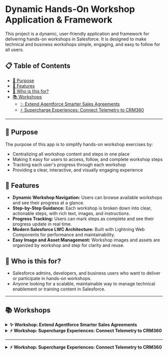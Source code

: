 # Dynamic Hands-On Workshop Application & Framework

This project is a dynamic, user-friendly application and framework for delivering hands-on workshops in Salesforce. It is designed to make technical and business workshops simple, engaging, and easy to follow for all users.

## 📋 Table of Contents

- [🎯 Purpose](#-purpose)
- [🚀 Features](#-features)  
- [👥 Who is this for?](#-who-is-this-for)
- [📚 Workshops](#-workshops)
  - [✨ Extend Agentforce Smarter Sales Agreements](#workshop-extend-agentforce-smarter-sales-agreements)
  - [⚡️ Supercharge Experiences: Connect Telemetry to CRM360](#workshop-supercharge-experiences-connect-telemetry-to-crm360)

---

## 🎯 Purpose

The purpose of this app is to simplify hands-on workshop exercises by:
- Centralizing all workshop content and steps in one place
- Making it easy for users to access, follow, and complete workshop steps
- Tracking each user's progress through each workshop
- Providing a clear, interactive, and visually engaging experience

## 🚀 Features
- **Dynamic Workshop Navigation:** Users can browse available workshops and see their progress at a glance.
- **Step-by-Step Guidance:** Each workshop is broken down into clear, actionable steps, with rich text, images, and instructions.
- **Progress Tracking:** Users can mark steps as complete and see their progress update in real time.
- **Modern Salesforce LWC Architecture:** Built with Lightning Web Components for performance and maintainability.
- **Easy Image and Asset Management:** Workshop images and assets are organized by workshop and step for clarity and reuse.

## 👥 Who is this for?
- Salesforce admins, developers, and business users who want to deliver or participate in hands-on workshops.
- Anyone looking for a scalable, maintainable way to manage technical enablement or training content in Salesforce.

---

## 📚 Workshops

<details>
<summary><strong>✨ Workshop: Extend Agentforce Smarter Sales Agreements</strong></summary>

### Workshop: Extend Agentforce Smarter Sales Agreements

<div><p><span style="font-size: 20px;">✨ </span><strong style="font-size: 20px;">Reimagine What's Possible for Your Business</strong></p><p><em>Picture this:</em> your sales agreement process runs smarter than ever — inventory checks happen automatically, conversations feel truly personalized, and your teams handle requests at lightning speed. This workshop is designed to spark ideas you can take back to your real company and adapt Agentforce for your unique needs.</p><hr></hr></div><div style="float: right; width: 300px;"><img src="https://raw.githubusercontent.com/not2technical/MFG-Auto-Cloud-Workshops/refs/heads/main/images/Workshop/Extend%20Agentforce%20Smarter%20Sales%20Agreements/Extend%20Agentforce%20Smarter%20Sales%20Agreements%20Workshop%20Main.png" alt="Extend Agentforce Smarter Sales Agreements" style="max-width: 300px !important; width: 300px !important; height: auto !important;"></img></div><div><p><strong>In this hands-on session, you'll learn how to:</strong></p><p>• Set up and extend <strong>Agentforce</strong> inside <strong>Manufacturing Cloud</strong></p><p>• Work with <strong>Sales Agreements</strong> &amp; <strong>Einstein Generative AI</strong></p><p><span style="background-color: rgb(255, 255, 255);">• Create and customize </span><strong style="background-color: rgb(255, 255, 255);">Agentforce Actions</strong><span style="background-color: rgb(255, 255, 255);"> with </span><strong style="background-color: rgb(255, 255, 255);">Prompt Builder </strong><span style="background-color: rgb(255, 255, 255);">and</span><strong style="background-color: rgb(255, 255, 255);"> Flow</strong></p><p>• Verify product availability automatically — so your key account managers never miss a beat.</p><hr></hr><p><strong>Audience:</strong> Technical • Level: ⭐⭐⭐☆☆ (3/5)</p>
  <hr></hr>
</div>

## Step: Enabling Sales Agreements

Manufacturing Cloud for Sales makes your run-rate business more predictable and enhances transparency and collaboration across sales and operations teams with accurate forecasts.

**To enable Sales Agreements:**

1. From Setup, in the Quick Find box, enter "Manufacturing," and then select Sales Agreements.
2. Turn on Sales Agreements Foundations by switching on the toggle

<img src="https://raw.githubusercontent.com/not2technical/MFG-Auto-Cloud-Workshops/refs/heads/main/images/Workshop/Extend%20Agentforce%20Smarter%20Sales%20Agreements/Enabling%20Sales%20Agreements/Screenshot%202025-06-20%20at%202.28.24%E2%80%AFPM.png" alt="Enabling Sales Agreements 1" style="max-width: 300px !important; width: 300px !important; height: auto !important;" />

## Step: Einstein Setup

Einstein generative AI capabilities, built on the Salesforce platform, bring generative AI technology to your business at scale, helping supercharge productivity and simplify daily tasks. The Einstein Trust Layer safeguards business data and enhances AI accuracy.

**To set up Einstein Generative AI:**

1. **Turn On Einstein Generative AI:**
   - From Setup, enter "Einstein Setup" in the Quick Find box and turn it on. This also implies consent to store generative AI activity logs and feedback data in Data Cloud.

<img src="https://raw.githubusercontent.com/not2technical/MFG-Auto-Cloud-Workshops/refs/heads/main/images/Workshop/Extend%20Agentforce%20Smarter%20Sales%20Agreements/Einstein%20Setup/Screenshot%202025-06-20%20at%202.26.39%E2%80%AFPM.png" alt="Einstein Setup 1" style="max-width: 300px !important; width: 300px !important; height: auto !important;" />

2. **Enable Manufacturing Generative AI:**
   - To configure and use prompt templates for manufacturing, turn on Manufacturing Generative AI in Setup.

<img src="https://raw.githubusercontent.com/not2technical/MFG-Auto-Cloud-Workshops/refs/heads/main/images/Workshop/Extend%20Agentforce%20Smarter%20Sales%20Agreements/Einstein%20Setup/Screenshot%202025-06-23%20at%205.03.25%E2%80%AFPM.png" alt="Einstein Setup 2" style="max-width: 300px !important; width: 300px !important; height: auto !important;" />

## Step: Agents Setup

Agentforce allows you to deploy AI agents that work alongside employees, automating routine tasks and assisting with complex ones.

**To enable Agentforce:**

1. Ensure **Einstein Generative AI** is already turned on.
2. From Setup, in the Quick Find box, enter `Agent`, then select **Agentforce Agents**.
3. Switch on the **Agentforce** toggle.
4. On the same page, turn on the desired **Agent**.

**Example command:**
```
Turn on Agentforce > Turn on specific Agent
```

<img src="https://raw.githubusercontent.com/not2technical/MFG-Auto-Cloud-Workshops/refs/heads/main/images/Workshop/Extend%20Agentforce%20Smarter%20Sales%20Agreements/Agents%20Setup/Screenshot%202025-06-20%20at%202.28.58%E2%80%AFPM.png" alt="Agents Setup 1" style="max-width: 300px !important; width: 300px !important; height: auto !important;" />

## Step: Prompt Templates

### Creating a New Prompt Template for Sales Agreement Inventory check

You will create a custom prompt template to check inventory and determine its status. The "**Flex**" prompt template type is suitable for custom business purposes not covered by other template types.

1. **Create a Flex Prompt Template:** From Setup, search for and select **Prompt Builder**.

<img src="https://raw.githubusercontent.com/not2technical/MFG-Auto-Cloud-Workshops/refs/heads/main/images/Workshop/Extend%20Agentforce%20Smarter%20Sales%20Agreements/Prompt%20Templates/Screenshot%202025-06-24%20at%208.06.32%E2%80%AFPM.png" alt="Prompt Templates 5" style="max-width: 300px !important; width: 300px !important; height: auto !important;" />

   - Click **New Prompt Template**. In the "Prompt Template Type" dropdown, select **Flex**. 
   - Specify a unique "Prompt Template Name" (e.g., "*Sales Agreement Product Inventory Check*"). 
   - Specify Template description (e.g., This prompt that looks for low inventory on products within a sales agreement).
   - **Define sources for this prompt**.

**Template Configuration:**
- Name — *Sales Agreement Product Inventory Check*
- API Name — *Auto Populates*
- Description — *This prompt that looks for low inventory on products within a sales agreement*
- Type — Object
- Object — Sales Agreement

<img src="https://raw.githubusercontent.com/not2technical/MFG-Auto-Cloud-Workshops/refs/heads/main/images/Workshop/Extend%20Agentforce%20Smarter%20Sales%20Agreements/Prompt%20Templates/Screenshot%202025-06-24%20at%208.02.20%E2%80%AFPM.png" alt="Prompt Templates 4" style="max-width: 300px !important; width: 300px !important; height: auto !important;" />

   c. **Click Next**

2. **Write the prompt template** in the "Prompt Template Workspace" to instruct the LLM on how to check inventory and determine its status.

**Copy and Use Example Prompt Text below:**

```
Goal:

You are an assistant to key account managers. You must understand and analyze inventory data related to sales agreement products. You're provided with remaining inventory quantities for products that are part of the sales agreement.
You must create an Inventory Summary that shows the current available inventory quantities for each product, highlighting potential restocking needs or surplus situations.

Data Structure:
The JSON data contains a list of objects, each representing a product's inventory. Each object has the following properties:
1. InventoryName: Stores the unique inventory record identifier.
2. Product: Stores the name of the product.
3. AvailableQuantities: Stores the quantity available for that product.

Inventory Insight Interpretations:
- Low Quantity (below 1000): Might indicate potential stock shortage or the need for restocking.
- High Quantity (above 5000): Might indicate potential overstock that could affect cash flow or warehouse capacity.
- Normal Quantity (1000 - 5000): Indicates stable inventory level.

Output:
Use the Inventory Summary Template to generate the summary.
<table>
<strong>Inventory Summary by Product</strong>
 <tr>
  <td>INV-00008</td>
  <td>Hydraulic Pump H9000</td>
  <td>3,083</td>
  <td><em>Stable inventory level</em></td>
 </tr>
</table>

Formatting Guidelines:
- Generate the table in HTML format with the border property set to 1 for all tables.
- Use <p> for paragraphs.
- Use <strong> for bolded content.
- Use <em> for italicized text.
- Do not use any heading tags.
- Ensure proper semantic elements for tables.
- When generating table rows, include all records from the JSON data in the same order they appear.
- Apply quantity thresholds to generate insights dynamically.

Whitespace Management:
- Do not use any &nbsp; or unnecessary white spaces between HTML elements.
- Keep whitespace inside the table cells and rows minimal and only as needed for proper HTML formatting.
- Ensure the output is clean, with no leading or trailing spaces in the final 

If no JSON data is provided, respond with: "No inventory summary available for this sales agreement."

JSON Data:
```

**JSON Data:** Place the cursor below the JSON data: label. From the insert resource box, Select **Flows -> Prompt Inventory Check**. The prompt should now end with **Flow:Prompt_Inventory_Check**. (Do not type this. Select from the resources area)

<img src="https://raw.githubusercontent.com/not2technical/MFG-Auto-Cloud-Workshops/refs/heads/main/images/Workshop/Extend%20Agentforce%20Smarter%20Sales%20Agreements/Prompt%20Templates/Screenshot%202025-06-20%20at%202.39.54%E2%80%AFPM.png" alt="Prompt Templates 3" style="max-width: 300px !important; width: 300px !important; height: auto !important;" />

3. **Save and Preview:** Choose the *QuantumMesh_SA_2025 Sales agreement*. The response should be a formatted table.

<img src="https://raw.githubusercontent.com/not2technical/MFG-Auto-Cloud-Workshops/refs/heads/main/images/Workshop/Extend%20Agentforce%20Smarter%20Sales%20Agreements/Prompt%20Templates/Screenshot%202025-06-20%20at%202.41.39%E2%80%AFPM.png" alt="Prompt Templates 2" style="max-width: 300px !important; width: 300px !important; height: auto !important;" />

4. Review the Resolved prompt and the Generated Response
5. **Finally:** Once satisfied, activate the prompt template so it can be used across your org.

<img src="https://raw.githubusercontent.com/not2technical/MFG-Auto-Cloud-Workshops/refs/heads/main/images/Workshop/Extend%20Agentforce%20Smarter%20Sales%20Agreements/Prompt%20Templates/Screenshot%202025-06-20%20at%202.42.06%E2%80%AFPM.png" alt="Prompt Templates 1" style="max-width: 300px !important; width: 300px !important; height: auto !important;" />


## Step: Agentforce for Industries extension

### Adding Prompt Template to Sales Agreement Management Agentforce Topic as an Action

The "Sales Agreement Management" is an out-of-the-box topic available within Manufacturing Agentforce. To integrate your new prompt template, you will extend the default agent action that calls this prompt template and then add it to the existing "Sales Agreement Management" topic.

**Steps: Create an Agent Action**

1. From Setup, search for and select *Agentforce Assets*.
2. On the Actions tab, click *New Agent Action*.
3. From the *"Reference Action Type"* dropdown, select **Prompt Template**.
4. Select your newly created **"Sales Agreement Product Inventory Check"** prompt template.
5. Review the auto-populated *Agent Action Label* and *API Name*, adjusting as needed.
6. Click Next

<img src="https://raw.githubusercontent.com/not2technical/MFG-Auto-Cloud-Workshops/refs/heads/main/images/Workshop/Extend%20Agentforce%20Smarter%20Sales%20Agreements/Agentforce%20for%20Industries%20extension/Screenshot%202025-06-23%20at%204.22.26%E2%80%AFPM.png" alt="Agentforce for Industries extension 1" style="max-width: 300px !important; width: 300px !important; height: auto !important;" />

7. Review and modify the instructions for the custom action and its inputs/outputs:
8. **Loading Text:** Checking Inventory
9. **Inputs:** Id instructions — This is the Sales Agreement Id
10. **Outputs:** Prompt Response Check, Show in conversation
11. **Output Rendering:** Richtext
12. Do nothing with the Citation area.
13. Click *Finish*.

<img src="https://raw.githubusercontent.com/not2technical/MFG-Auto-Cloud-Workshops/refs/heads/main/images/Workshop/Extend%20Agentforce%20Smarter%20Sales%20Agreements/Agentforce%20for%20Industries%20extension/Screenshot%202025-06-23%20at%204.25.20%E2%80%AFPM.png" alt="Agentforce for Industries extension 2" style="max-width: 300px !important; width: 300px !important; height: auto !important;" />

### Assign the New Action to the Sales Agreement Management Topic:

1. From the Agentforce Agents Setup page, launch your agent in Agentforce Builder.

<img src="https://raw.githubusercontent.com/not2technical/MFG-Auto-Cloud-Workshops/refs/heads/main/images/Workshop/Extend%20Agentforce%20Smarter%20Sales%20Agreements/Agentforce%20for%20Industries%20extension/Screenshot%202025-06-20%20at%202.29.25%E2%80%AFPM.png" alt="Agentforce for Industries extension 3" style="max-width: 300px !important; width: 300px !important; height: auto !important;" />

2. If your agent is active, deactivate it to make changes.
3. From the left sidebar, select *Topics*.
4. On the Topics panel, click the name of the *Sales Agreement Management* topic.
5. Navigate to the *"This Topic's Actions"* tab and click *add from asset library*.

<img src="https://raw.githubusercontent.com/not2technical/MFG-Auto-Cloud-Workshops/refs/heads/main/images/Workshop/Extend%20Agentforce%20Smarter%20Sales%20Agreements/Agentforce%20for%20Industries%20extension/Screenshot%202025-06-24%20at%2010.11.26%E2%80%AFPM.png" alt="Agentforce for Industries extension 4" style="max-width: 300px !important; width: 300px !important; height: auto !important;" />

6. Select your newly created custom action, **"Check Sales Agreement Product Inventory"**, and click *Finish*.

<img src="https://raw.githubusercontent.com/not2technical/MFG-Auto-Cloud-Workshops/refs/heads/main/images/Workshop/Extend%20Agentforce%20Smarter%20Sales%20Agreements/Agentforce%20for%20Industries%20extension/Screenshot%202025-06-24%20at%2010.33.43%E2%80%AFPM.png" alt="Agentforce for Industries extension 5" style="max-width: 300px !important; width: 300px !important; height: auto !important;" />

### Add Instructions:

1. Go to the *Topic Configuration* tab for the Sales Agreement Management topic.
2. In the Instructions field, add guidelines for when the agent should use your new action.
3. **Example:** Use the Check Sales Agreement Product Inventory action when a user asks about available sales agreement product inventory.

<img src="https://raw.githubusercontent.com/not2technical/MFG-Auto-Cloud-Workshops/refs/heads/main/images/Workshop/Extend%20Agentforce%20Smarter%20Sales%20Agreements/Agentforce%20for%20Industries%20extension/Screenshot%202025-06-24%20at%2010.35.16%E2%80%AFPM.png" alt="Agentforce for Industries extension 6" style="max-width: 300px !important; width: 300px !important; height: auto !important;" />

**Best practices for Topic Instructions:**
- Create boundaries: Narrow down the actions and data that apply to a use case to keep the agent focused.
- Set context: Help the agent respond appropriately based on the user's role and the conversation flow.
- Define behavior: Give granular control over how the agent uses actions within the topic.
- Start minimal, iterate: Begin with few instructions and test iteratively. Avoid contradictory instructions.
- Use plain language: Avoid jargon. Include examples or sample inputs/outputs.

**Example Instructions for Sales Agreement Management Topic:**
- "Always offer to check inventory status for products associated with a sales agreement when a user asks about product availability or stock levels."
- "If the user asks 'What is the stock status for product X in sales agreement Y?', use the 'Check Sales Agreement Product Inventory' action."
- "Never provide inventory information unless the user explicitly asks for product stock levels."
- "As a first step, when asked about product availability, identify the product name from the user's request and use it as input for the inventory check."

### Add Example Input:

1. **This will help provide a recommended action**
   - "Check product availability from inventory"

<img src="https://raw.githubusercontent.com/not2technical/MFG-Auto-Cloud-Workshops/refs/heads/main/images/Workshop/Extend%20Agentforce%20Smarter%20Sales%20Agreements/Agentforce%20for%20Industries%20extension/Screenshot%202025-06-26%20at%209.03.56%E2%80%AFPM.png" alt="Agentforce for Industries extension 7" style="max-width: 300px !important; width: 300px !important; height: auto !important;" />

Save your changes. Reactivate your agent once all changes are made.
## Step: Testing the New Configuration

It is crucial to test your agent in a sandbox environment to avoid impacting production data.

### 1. Test in Agentforce Builder:

- Open your agent in Agentforce Builder from the Agentforce Agents Setup page.
- Use the preview conversation panel to simulate user interactions.
- Click the eye icon in the top corner to set your test context variables:
  - **Page Type:** Record Page
  - **Object:** Sales Agreement
  - Search for the `QuantumMesh_SA_2025` Sales Agreement.
  - Select **Apply**.

<img src="https://raw.githubusercontent.com/not2technical/MFG-Auto-Cloud-Workshops/refs/heads/main/images/Workshop/Extend%20Agentforce%20Smarter%20Sales%20Agreements/Testing%20the%20New%20Configuration/Screenshot%202025-06-20%20at%202.29.25%E2%80%AFPM.png" alt="Testing the New Configuration 1" style="max-width: 300px !important; width: 300px !important; height: auto !important;" />

- Now you are ready to test. Enter sample utterances you configured to trigger your new **"Check Sales Agreement Product Inventory"** action, such as:
  - *"What is the inventory status for the products?"*
  - *"Can you check the availability for products?"*

<img src="https://raw.githubusercontent.com/not2technical/MFG-Auto-Cloud-Workshops/refs/heads/main/images/Workshop/Extend%20Agentforce%20Smarter%20Sales%20Agreements/Testing%20the%20New%20Configuration/Screenshot%202025-06-27%20at%208.30.28%E2%80%AFAM.png" alt="Testing the New Configuration 2" style="max-width: 300px !important; width: 300px !important; height: auto !important;" />

- Observe the agent's response and verify it correctly uses your new action and provides the expected inventory status.
- If the agent chooses the wrong topic or action, review your topic and action instructions for clarity and specificity.

<img src="https://raw.githubusercontent.com/not2technical/MFG-Auto-Cloud-Workshops/refs/heads/main/images/Workshop/Extend%20Agentforce%20Smarter%20Sales%20Agreements/Testing%20the%20New%20Configuration/Screenshot%202025-06-27%20at%208.30.42%E2%80%AFAM.png" alt="Testing the New Configuration 3" style="max-width: 300px !important; width: 300px !important; height: auto !important;" />

- Ensure the agent is **Active** before testing from the Sales Agreement record in Lightning Experience.

<img src="https://raw.githubusercontent.com/not2technical/MFG-Auto-Cloud-Workshops/refs/heads/main/images/Workshop/Extend%20Agentforce%20Smarter%20Sales%20Agreements/Testing%20the%20New%20Configuration/Screenshot%202025-06-27%20at%208.53.58%E2%80%AFAM.png" alt="Testing the New Configuration 4" style="max-width: 300px !important; width: 300px !important; height: auto !important;" />

### 2. Test with Sales Agreement Records:

- Since the Sales Agreement Management topic is designed to work with sales agreement data, test directly on a Sales Agreement record in Lightning Experience.
- Interact with the agent in the context of a Sales Agreement record (via the Agentforce panel) or by providing the sales agreement context in your query.
- Verify the agent can successfully retrieve and display inventory information related to the products within that specific Sales Agreement.

<img src="https://raw.githubusercontent.com/not2technical/MFG-Auto-Cloud-Workshops/refs/heads/main/images/Workshop/Extend%20Agentforce%20Smarter%20Sales%20Agreements/Testing%20the%20New%20Configuration/Screenshot%202025-06-27%20at%208.54.48%E2%80%AFAM.png" alt="Testing the New Configuration 5" style="max-width: 300px !important; width: 300px !important; height: auto !important;" />

**🎉 Congratulations on all your hard work!**

</details>

<details>
<summary><strong>⚡ Workshop: Supercharge Experiences: Connect Telemetry to CRM360</strong></summary>

### Workshop: Supercharge Experiences: Connect Telemetry to CRM360

<div><p><span style="font-size: 20px;">⚡ </span><strong style="font-size: 20px;">Get hands on with Connected Assets and Vehicles</strong></p><p><em>Picture this:</em> your connected assets stream telemetry data that automatically triggers intelligent actions in Salesforce — alerts are created, work orders are generated, and your service teams respond faster than ever. This comprehensive workshop teaches you to harness the power of Context Service to bring external data, CRM data, and AI together on a single platform.</p><hr></hr></div><div style="float: right; width: 300px;"><img src="https://raw.githubusercontent.com/not2technical/MFG-Auto-Cloud-Workshops/refs/heads/main/images/Workshop/Supercharge%20Experiences%20Connect%20Telemetry%20to%20CRM360/connected%20Assets%20workshop.png" alt="Supercharge Experiences Connect Telemetry to CRM360" style="max-width: 300px !important; width: 300px !important; height: auto !important;"></img></div><div><p><strong>In this hands-on session, you'll learn how to:</strong></p><p>• Clone and customize <strong>Context Service Definitions</strong> for connected assets</p><p>• Configure <strong>Actionable Event Management</strong> orchestrations</p><p>• Build <strong>Expression Sets</strong> and execution procedures</p><p>• Create automated responses to telemetry thresholds</p><p>• Test end-to-end workflows with real asset data</p><hr></hr><p><strong>Audience:</strong> Technical • Level: ⭐⭐⭐⭐☆ (4/5)</p>
  <hr></hr>
</div>

## Step: Review and Enable Setup Requirements

Before we start building our connected asset solutions, let's verify that all required services are properly configured and enabled in your Salesforce org.

### Step Detail: Verifying Context Service

First, we need to ensure that Context Service is enabled and configured correctly in your org.

<img src="https://raw.githubusercontent.com/not2technical/MFG-Auto-Cloud-Workshops/refs/heads/main/images/Workshop/Supercharge%20Experiences%20Connect%20Telemetry%20to%20CRM360/Review%20and%20Enable%20Setup%20Requirements/Screenshot%202025-07-02%20at%2012.13.39%20PM.png" alt="Verifying Context Service" style="max-width: 300px !important; width: 300px !important; height: auto !important;" />

### Step Detail: Verifying Actionable Event orchestration is Enabled

Next, we need to confirm that Actionable Event orchestration is properly enabled and ready for use.

<img src="https://raw.githubusercontent.com/not2technical/MFG-Auto-Cloud-Workshops/refs/heads/main/images/Workshop/Supercharge%20Experiences%20Connect%20Telemetry%20to%20CRM360/Review%20and%20Enable%20Setup%20Requirements/Screenshot%202025-07-02%20at%2012.18.52%20PM.png" alt="Verifying Actionable Event orchestration is Enabled" style="max-width: 300px !important; width: 300px !important; height: auto !important;" />

**Important:** These setup requirements must be completed before proceeding with the workshop. This ensures all participants have the necessary foundation to successfully complete the hands-on exercises.

## Step: Cloning an existing definition

Get off to a fast start by cloning an Out of the Box context definition.

**Steps:**

### 1. Navigate to Context Definitions
Type "Context service" in setup search and click on "Context Definitions"

<img src="https://raw.githubusercontent.com/not2technical/MFG-Auto-Cloud-Workshops/refs/heads/main/images/Workshop/Supercharge%20Experiences%20Connect%20Telemetry%20to%20CRM360/Cloning%20an%20existing%20definition/image25.png" alt="Navigate to Context Definitions" style="max-width: 300px !important; width: 300px !important; height: auto !important;" />

### 2. Select VehicleFaultEventDetail
In the Standard Definitions tab, find VehicleFaultEventDetail and click the dropdown icon

<img src="https://raw.githubusercontent.com/not2technical/MFG-Auto-Cloud-Workshops/refs/heads/main/images/Workshop/Supercharge%20Experiences%20Connect%20Telemetry%20to%20CRM360/Cloning%20an%20existing%20definition/image36.png" alt="Select VehicleFaultEventDetail" style="max-width: 300px !important; width: 300px !important; height: auto !important;" />

### 3. Clone the Definition
Click on "Clone" to create a copy

<img src="https://raw.githubusercontent.com/not2technical/MFG-Auto-Cloud-Workshops/refs/heads/main/images/Workshop/Supercharge%20Experiences%20Connect%20Telemetry%20to%20CRM360/Cloning%20an%20existing%20definition/image50.png" alt="Clone Definition" style="max-width: 300px !important; width: 300px !important; height: auto !important;" />

### 4. Name and Save
Paste "Initials_Asset_Context_Def" into input field and click Save

<img src="https://raw.githubusercontent.com/not2technical/MFG-Auto-Cloud-Workshops/refs/heads/main/images/Workshop/Supercharge%20Experiences%20Connect%20Telemetry%20to%20CRM360/Cloning%20an%20existing%20definition/image39.png" alt="Name and Save Definition" style="max-width: 300px !important; width: 300px !important; height: auto !important;" />

## Step: Context Service Customization

Configure the new context definition for Assets. Edit the cloned Context Definition to align to connected asset event stream.

### 5. Access Custom Definitions
Click on Custom Definitions, then click the dropdown icon, and select Edit

<img src="https://raw.githubusercontent.com/not2technical/MFG-Auto-Cloud-Workshops/refs/heads/main/images/Workshop/Supercharge%20Experiences%20Connect%20Telemetry%20to%20CRM360/Context%20Service%20Customization/image24.png" alt="Access Custom Definitions" style="max-width: 300px !important; width: 300px !important; height: auto !important;" />

### 6. Begin Modifications
Click "Next" to start modifying attributes and adding new nodes

<img src="https://raw.githubusercontent.com/not2technical/MFG-Auto-Cloud-Workshops/refs/heads/main/images/Workshop/Supercharge%20Experiences%20Connect%20Telemetry%20to%20CRM360/Context%20Service%20Customization/image12.png" alt="Begin Modifications" style="max-width: 300px !important; width: 300px !important; height: auto !important;" />

### 7. Add Child Node
Click "Add Child Node" to create a new node under signals

<img src="https://raw.githubusercontent.com/not2technical/MFG-Auto-Cloud-Workshops/refs/heads/main/images/Workshop/Supercharge%20Experiences%20Connect%20Telemetry%20to%20CRM360/Context%20Service%20Customization/image33.png" alt="Add Child Node" style="max-width: 300px !important; width: 300px !important; height: auto !important;" />

### 8. Create Thresholds Node
In the new child node, type "thresholds" and click Next

<img src="https://raw.githubusercontent.com/not2technical/MFG-Auto-Cloud-Workshops/refs/heads/main/images/Workshop/Supercharge%20Experiences%20Connect%20Telemetry%20to%20CRM360/Context%20Service%20Customization/image49.png" alt="Create Thresholds Node" style="max-width: 300px !important; width: 300px !important; height: auto !important;" />

## Step: Context Definition Attributes

Attributes are fields on a node that can be mapped to sObjects or any input data source. Rename attributes from vehicle-focused to asset-focused.

### 9. Rename Attributes
In the Attribute section, find "vehicleName" and replace with "assetName". Repeat for "vehicleId" and replace with "assetId"

<img src="https://raw.githubusercontent.com/not2technical/MFG-Auto-Cloud-Workshops/refs/heads/main/images/Workshop/Supercharge%20Experiences%20Connect%20Telemetry%20to%20CRM360/Context%20Definition%20Attributes/image55.png" alt="Rename Attributes" style="max-width: 300px !important; width: 300px !important; height: auto !important;" />

### 10. Add Attributes to Thresholds
Click on thresholds node and click "Add Attributes"

<img src="https://raw.githubusercontent.com/not2technical/MFG-Auto-Cloud-Workshops/refs/heads/main/images/Workshop/Supercharge%20Experiences%20Connect%20Telemetry%20to%20CRM360/Context%20Definition%20Attributes/image20.png" alt="Add Attributes to Thresholds" style="max-width: 300px !important; width: 300px !important; height: auto !important;" />

### 11. Configure Threshold Attributes
Create "lower" and "upper" attributes with INPUT OUTPUT type and Number data type, then click Next

<img src="https://raw.githubusercontent.com/not2technical/MFG-Auto-Cloud-Workshops/refs/heads/main/images/Workshop/Supercharge%20Experiences%20Connect%20Telemetry%20to%20CRM360/Context%20Definition%20Attributes/image44.png" alt="Configure Threshold Attributes" style="max-width: 300px !important; width: 300px !important; height: auto !important;" />

## Step: Context Definition Tagging

Tags are used to define the context structure and point to a node or attribute so the consuming application can query data directly from the context definition.

### 12. Add Asset Tags
Click on Events node and add tags for assetId and assetName

<img src="https://raw.githubusercontent.com/not2technical/MFG-Auto-Cloud-Workshops/refs/heads/main/images/Workshop/Supercharge%20Experiences%20Connect%20Telemetry%20to%20CRM360/Context%20Definition%20Tagging/image38.png" alt="Add Asset Tags" style="max-width: 300px !important; width: 300px !important; height: auto !important;" />

### 13. Remove Vehicle Tags
Remove the old vehicleId and vehicleName tags by clicking the delete icons

<img src="https://raw.githubusercontent.com/not2technical/MFG-Auto-Cloud-Workshops/refs/heads/main/images/Workshop/Supercharge%20Experiences%20Connect%20Telemetry%20to%20CRM360/Context%20Definition%20Tagging/image21.png" alt="Remove Vehicle Tags" style="max-width: 300px !important; width: 300px !important; height: auto !important;" />

### 14. Tag Thresholds Node
Add tags to the thresholds node and its lower and upper attributes, then click Save

<img src="https://raw.githubusercontent.com/not2technical/MFG-Auto-Cloud-Workshops/refs/heads/main/images/Workshop/Supercharge%20Experiences%20Connect%20Telemetry%20to%20CRM360/Context%20Definition%20Tagging/image13.png" alt="Tag Thresholds Node" style="max-width: 300px !important; width: 300px !important; height: auto !important;" />

## Step: Context Definition Mapping

Context Mapping is the mapping of nodes and attributes to an input data source. Replace Vehicle mappings with Asset object mappings.

### 15-27. Complete Mapping Process
This comprehensive section includes multiple steps to:
- Navigate to Custom Definitions and select your context definition
- Map data sources and edit mappings
- Replace Vehicle object with Asset object
- Configure field mappings for assetId and assetName
- Generate input mappings for all nodes
- Activate the completed definition

<img src="https://raw.githubusercontent.com/not2technical/MFG-Auto-Cloud-Workshops/refs/heads/main/images/Workshop/Supercharge%20Experiences%20Connect%20Telemetry%20to%20CRM360/Context%20Definition%20Mapping/image15.png" alt="Context Definition Mapping" style="max-width: 300px !important; width: 300px !important; height: auto !important;" />

**Key Mapping Steps:**
- Update mappings from Vehicle to Asset
- Configure node and attribute mappings
- Generate all mappings for thresholds
- Activate the definition

<img src="https://raw.githubusercontent.com/not2technical/MFG-Auto-Cloud-Workshops/refs/heads/main/images/Workshop/Supercharge%20Experiences%20Connect%20Telemetry%20to%20CRM360/Context%20Definition%20Mapping/image43.png" alt="Activate Definition" style="max-width: 300px !important; width: 300px !important; height: auto !important;" />

## Step: Actionable Event Management

Define the actions to be performed for actionable events generated by assets by creating actionable event orchestrations.

### 28. Navigate to Actionable Event Management
Open App Launcher, type "Actionable", and click on Actionable Event Management

<img src="https://raw.githubusercontent.com/not2technical/MFG-Auto-Cloud-Workshops/refs/heads/main/images/Workshop/Supercharge%20Experiences%20Connect%20Telemetry%20to%20CRM360/Actionable%20Event%20Management/image61.png" alt="Navigate to Actionable Event Management" style="max-width: 300px !important; width: 300px !important; height: auto !important;" />

### 29. Create New Orchestration
Type "Initials_MYAEO" as the orchestration name

<img src="https://raw.githubusercontent.com/not2technical/MFG-Auto-Cloud-Workshops/refs/heads/main/images/Workshop/Supercharge%20Experiences%20Connect%20Telemetry%20to%20CRM360/Actionable%20Event%20Management/image48.png" alt="Create New Orchestration" style="max-width: 300px !important; width: 300px !important; height: auto !important;" />

### 30. Configure Event Types and Settings
Set up Event Type "WorkshopEvent", Subtype "WorkshopSubtype", Usage type as Automotive/Manufacturing, and ExpressionSet-Based execution

<img src="https://raw.githubusercontent.com/not2technical/MFG-Auto-Cloud-Workshops/refs/heads/main/images/Workshop/Supercharge%20Experiences%20Connect%20Telemetry%20to%20CRM360/Actionable%20Event%20Management/image30.png" alt="Configure Event Types" style="max-width: 300px !important; width: 300px !important; height: auto !important;" />

## Step: Execution Procedures and Expression Sets

Pull variables from the event stream and CRM to define rules and actions. Create list group filters with OR conditions for lower/upper thresholds.

### 31-49. Build Expression Logic
This extensive section covers:
- Creating list group filters with threshold conditions
- Setting up local resources (alertSubject, isActive, effDateTime, validUntilDateTime)
- Configuring Record Actions to create RecordAlert
- Setting execution rank and activating procedures
- Refreshing decision tables

<img src="https://raw.githubusercontent.com/not2technical/MFG-Auto-Cloud-Workshops/refs/heads/main/images/Workshop/Supercharge%20Experiences%20Connect%20Telemetry%20to%20CRM360/Execution%20Procedures%20and%20Expression%20Sets/image62.png" alt="Expression Sets Configuration" style="max-width: 300px !important; width: 300px !important; height: auto !important;" />

**Key Configuration Steps:**
- Create OR conditions for lower (< 1400) and upper (> 1800) thresholds
- Set up local resources as constants
- Configure RecordAlert creation with field mappings
- Activate procedures and refresh decision tables

<img src="https://raw.githubusercontent.com/not2technical/MFG-Auto-Cloud-Workshops/refs/heads/main/images/Workshop/Supercharge%20Experiences%20Connect%20Telemetry%20to%20CRM360/Execution%20Procedures%20and%20Expression%20Sets/image23.png" alt="Save and Activate" style="max-width: 300px !important; width: 300px !important; height: auto !important;" />

## Step: Testing with Developer Console

Time to test and see if all the hard work pays off. Navigate to Manufacturing Service Console to get an AssetId and test the complete workflow.

### 50. Access Manufacturing Service Console
Navigate to the Manufacturing Service Console from the App Launcher

<img src="https://raw.githubusercontent.com/not2technical/MFG-Auto-Cloud-Workshops/refs/heads/main/images/Workshop/Supercharge%20Experiences%20Connect%20Telemetry%20to%20CRM360/Testing%20with%20Developer%20Console/image52.png" alt="Access Service Console" style="max-width: 300px !important; width: 300px !important; height: auto !important;" />

### 51. Select Asset Record
Navigate to Asset entity and select any asset from the list

<img src="https://raw.githubusercontent.com/not2technical/MFG-Auto-Cloud-Workshops/refs/heads/main/images/Workshop/Supercharge%20Experiences%20Connect%20Telemetry%20to%20CRM360/Testing%20with%20Developer%20Console/image35.png" alt="Select Asset Record" style="max-width: 300px !important; width: 300px !important; height: auto !important;" />

### 52. Copy Asset ID
Copy the AssetId from the browser URL

<img src="https://raw.githubusercontent.com/not2technical/MFG-Auto-Cloud-Workshops/refs/heads/main/images/Workshop/Supercharge%20Experiences%20Connect%20Telemetry%20to%20CRM360/Testing%20with%20Developer%20Console/image8.png" alt="Copy Asset ID" style="max-width: 300px !important; width: 300px !important; height: auto !important;" />

### 53-56. Execute Test Payload
Use Developer Console to execute the test payload:

```apex
String jsonBody = '{"type": "WorkshopEvent","eventData": "{\"Event\":[{\"assetId\":\"INSERT_ID\",\"id\":\"INSERT_ID\",\"businessObjectType\":\"Asset\",\"signals\":[{\"thresholds\":{\"lower\":\"1500\",\"upper\":\"1880\"}}]}]}"}';
InboundEventService.sendEvent(jsonBody);
```

<img src="https://raw.githubusercontent.com/not2technical/MFG-Auto-Cloud-Workshops/refs/heads/main/images/Workshop/Supercharge%20Experiences%20Connect%20Telemetry%20to%20CRM360/Testing%20with%20Developer%20Console/image19.png" alt="Execute Test Payload" style="max-width: 300px !important; width: 300px !important; height: auto !important;" />

### Verify Results
Check that alerts are created successfully on the Asset record

<img src="https://raw.githubusercontent.com/not2technical/MFG-Auto-Cloud-Workshops/refs/heads/main/images/Workshop/Supercharge%20Experiences%20Connect%20Telemetry%20to%20CRM360/Testing%20with%20Developer%20Console/image53.png" alt="Verify Results" style="max-width: 300px !important; width: 300px !important; height: auto !important;" />

**🎉 Congratulations!** You have successfully completed the hands-on workshop on Salesforce Context Service in Automotive and Manufacturing Cloud! You've now acquired valuable skills in cloning, modifying, and testing context services for connected assets.

</details>

---

<details>
<summary><strong>⚡️ Workshop: Supercharge Experiences: Connect Telemetry to CRM360</strong></summary>

### Workshop: Supercharge Experiences: Connect Telemetry to CRM360

<div>
  <p><span style="font-size: 20px;">⚡️</span>
    <strong style="font-size: 20px;">Connect, Orchestrate &amp; Automate — See It All in Real-Time</strong>
  </p>
  <p><em>Imagine this:</em> your IoT devices stream real-time telemetry directly into your CRM — instantly triggering business rules, automating alerts, and orchestrating next steps without missing a beat. This interactive workshop shows you how to bring that vision to life using Salesforce's powerful Actionable Event Orchestration (AEO) framework.</p>
  <hr></hr>
</div>

<div style="float: right; width: 300px;">
  <img src="https://raw.githubusercontent.com/not2technical/MFG-Auto-Cloud-Workshops/refs/heads/main/images/Workshop/Supercharge%20Experiences%20Connect%20Telemetry%20to%20CRM360/connected%20Assets%20workshop.png" alt="Supercharge Experiences Connect Telemetry to CRM360" style="max-width: 300px !important; width: 300px !important; height: auto !important;"></img>
</div>

<div>
  <p><strong>In this hands-on session, you'll get to:</strong></p>
  <p>• Extend out-of-the-box <strong>context templates</strong> to fit real device signals</p>
  <p>• Build and test smart <strong>business rules</strong> with the <strong>rules engine</strong> and decision tables</p>
  <p>• Generate <strong>real-time alerts</strong> and automate actions triggered by IoT events</p>
  <p>• Simulate live telemetry and watch your orchestration flow in action — instantly!</p>
  <hr></hr>
  <p><strong>Audience:</strong> Technical • Level: ⭐⭐⭐⭐☆ (4/5)</p><hr></hr>
</div>

</details>
